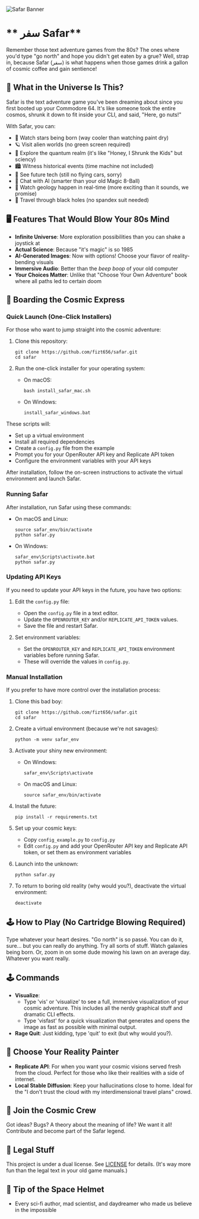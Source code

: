 ![Safar Banner](safar.png)
# ** سفر  Safar**

Remember those text adventure games from the 80s? The ones where you'd type "go north" and hope you didn't get eaten by a grue? Well, strap in, because Safar (سفر) is what happens when those games drink a gallon of cosmic coffee and gain sentience!

## 🌌 What in the Universe Is This?

Safar is the text adventure game you've been dreaming about since you first booted up your Commodore 64. It's like someone took the entire cosmos, shrunk it down to fit inside your CLI, and said, "Here, go nuts!"

With Safar, you can:

- 🌟 Watch stars being born (way cooler than watching paint dry)
- 🪐 Visit alien worlds (no green screen required)
- 🧬 Explore the quantum realm (it's like "Honey, I Shrunk the Kids" but sciency)
- 🏙️ Witness historical events (time machine not included)
- 🚀 See future tech (still no flying cars, sorry)
- 🤔 Chat with AI (smarter than your old Magic 8-Ball)
- 🌋 Watch geology happen in real-time (more exciting than it sounds, we promise)
- 🌌 Travel through black holes (no spandex suit needed)

## 🖥️ Features That Would Blow Your 80s Mind

- **Infinite Universe**: More exploration possibilities than you can shake a joystick at
- **Actual Science**: Because "it's magic" is so 1985
- **AI-Generated Images**: Now with options! Choose your flavor of reality-bending visuals
- **Immersive Audio**: Better than the *beep boop* of your old computer
- **Your Choices Matter**: Unlike that "Choose Your Own Adventure" book where all paths led to certain doom

## 🚀 Boarding the Cosmic Express

### Quick Launch (One-Click Installers)

For those who want to jump straight into the cosmic adventure:

1. Clone this repository:
   ```
   git clone https://github.com/fizt656/safar.git
   cd safar
   ```

2. Run the one-click installer for your operating system:
   - On macOS:
     ```
     bash install_safar_mac.sh
     ```
   - On Windows:
     ```
     install_safar_windows.bat
     ```

These scripts will:
- Set up a virtual environment
- Install all required dependencies
- Create a `config.py` file from the example
- Prompt you for your OpenRouter API key and Replicate API token
- Configure the environment variables with your API keys

After installation, follow the on-screen instructions to activate the virtual environment and launch Safar.

### Running Safar

After installation, run Safar using these commands:

- On macOS and Linux:
  ```
  source safar_env/bin/activate
  python safar.py
  ```

- On Windows:
  ```
  safar_env\Scripts\activate.bat
  python safar.py
  ```

### Updating API Keys

If you need to update your API keys in the future, you have two options:

1. Edit the `config.py` file:
   - Open the `config.py` file in a text editor.
   - Update the `OPENROUTER_KEY` and/or `REPLICATE_API_TOKEN` values.
   - Save the file and restart Safar.

2. Set environment variables:
   - Set the `OPENROUTER_KEY` and `REPLICATE_API_TOKEN` environment variables before running Safar.
   - These will override the values in `config.py`.

### Manual Installation

If you prefer to have more control over the installation process:

1. Clone this bad boy:
   ```
   git clone https://github.com/fizt656/safar.git
   cd safar
   ```

2. Create a virtual environment (because we're not savages):
   ```
   python -m venv safar_env
   ```

3. Activate your shiny new environment:
   - On Windows:
     ```
     safar_env\Scripts\activate
     ```
   - On macOS and Linux:
     ```
     source safar_env/bin/activate
     ```

4. Install the future:
   ```
   pip install -r requirements.txt
   ```

5. Set up your cosmic keys:
   - Copy `config_example.py` to `config.py`
   - Edit `config.py` and add your OpenRouter API key and Replicate API token, or set them as environment variables

6. Launch into the unknown:
   ```
   python safar.py
   ```

7. To return to boring old reality (why would you?), deactivate the virtual environment:
   ```
   deactivate
   ```

## 🕹️ How to Play (No Cartridge Blowing Required)
Type whatever your heart desires. "Go north" is so passé. You can do it, sure... but you can really do anything.  Try all sorts of stuff.  Watch galaxies being born.  Or, zoom in on some dude mowing his lawn on an average day.  Whatever you want really.


## 🕹️ Commands

- **Visualize**: 
  - Type 'vis' or 'visualize' to see a full, immersive visualization of your cosmic adventure. This includes all the nerdy graphical stuff and dramatic CLI effects.
  - Type 'visfast' for a quick visualization that generates and opens the image as fast as possible with minimal output.
- **Rage Quit**: Just kidding, type 'quit' to exit (but why would you?).

## 🎨 Choose Your Reality Painter

- **Replicate API**: For when you want your cosmic visions served fresh from the cloud. Perfect for those who like their realities with a side of internet.
- **Local Stable Diffusion**: Keep your hallucinations close to home. Ideal for the "I don't trust the cloud with my interdimensional travel plans" crowd.

## 🤝 Join the Cosmic Crew

Got ideas? Bugs? A theory about the meaning of life? We want it all! Contribute and become part of the Safar legend.

## 📜 Legal Stuff

This project is under a dual license. See [LICENSE](LICENSE) for details. (It's way more fun than the legal text in your old game manuals.)

## 🙏 Tip of the Space Helmet
- Every sci-fi author, mad scientist, and daydreamer who made us believe in the impossible